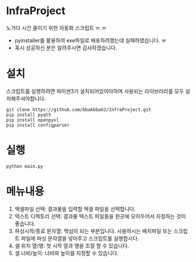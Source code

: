 # InfraProject
노가다 시간 줄이기 위한 자동화 스크립트 ㅠ.ㅠ

- pyinstaller를 활용하여 exe파일로 배포하려했는데 실패하였습니다. ㅠ
- 혹시 성공하신 분은 알려주시면 감사하겠습니다.

# 설치
스크립트를 실행하려면 파이썬3가 설치되어있어야하며 사용되는 라이브러리를 모두 설치해주셔야합니다.

```
git clone https://github.com/bbakbbak2/InfraProject.git
pip install pyqt5
pip install openpyxl
pip install configparser
```

# 실행
```
python main.py
```

# 메뉴내용
1. 엑셀파일 선택: 결과물을 입력할 엑셀 파일을 선택합니다.
2. 텍스트 디렉토리 선택: 결과물 텍스트 파일들을 한곳에 모아두어서 지정하는 것이 좋습니다.
3. 파싱시작/종료 문자열: 핵심이 되는 부분입니다. 사용하시는 배치파일 또는 스크립트 파일에 파싱 문자열을 넣어주고 스크립트를 실행합시다.
4. 셀 위치 열/행: 첫 시작 열과 행을 조절 할 수 있습니다.
5. 셀 너비/높이: 너비와 높이를 지정할 수 있습니다.
